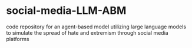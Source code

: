 # social-media-LLM-ABM
code repository for an agent-based model utilizing large language models to simulate the spread of hate and extremism through social media platforms
